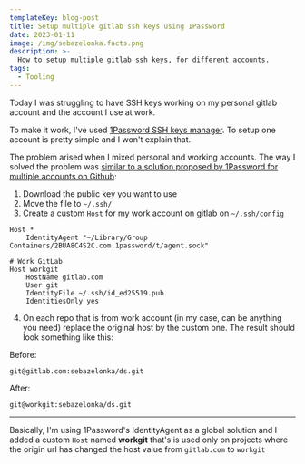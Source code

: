 ```yaml
---
templateKey: blog-post
title: Setup multiple gitlab ssh keys using 1Password
date: 2023-01-11
image: /img/sebazelonka.facts.png
description: >-
  How to setup multiple gitlab ssh keys, for different accounts.
tags:
  - Tooling
---
```


Today I was struggling to have SSH keys working on my personal gitlab account and the account I use at work.

To make it work, I've used [1Password SSH keys manager](https://developer.1password.com/docs/ssh/manage-keys/). To setup one account is pretty simple and I won't explain that.

The problem arised when I mixed personal and working accounts. The way I solved the problem was [similar to a solution proposed by 1Password for multiple accounts on Github](https://developer.1password.com/docs/ssh/agent/advanced/#use-multiple-github-accounts):

1. Download the public key you want to use
2. Move the file to `~/.ssh/`
3. Create a custom `Host` for my work account on gitlab on `~/.ssh/config`

```
Host *
    IdentityAgent "~/Library/Group Containers/2BUA8C4S2C.com.1password/t/agent.sock"

# Work GitLab
Host workgit
    HostName gitlab.com
    User git
    IdentityFile ~/.ssh/id_ed25519.pub
    IdentitiesOnly yes
```

4. On each repo that is from work account (in my case, can be anything you need) replace the original host by the custom one. The result should look something like this:

Before:

```
git@gitlab.com:sebazelonka/ds.git
```

After:

```
git@workgit:sebazelonka/ds.git
```

---

Basically, I'm using 1Password's IdentityAgent as a global solution and I added a custom `Host` named **workgit** that's is used only on projects where the origin url has changed the host value from `gitlab.com` to `workgit`
